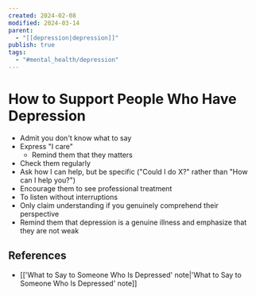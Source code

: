 ```yaml
---
created: 2024-02-08
modified: 2024-03-14
parent:
  - "[[depression|depression]]"
publish: true
tags:
  - "#mental_health/depression"
---
```


# How to Support People Who Have Depression
- Admit you don't know what to say
- Express "I care"
  - Remind them that they matters
- Check them regularly
- Ask how I can help, but be specific ("Could I do X?" rather than "How can I help you?")
- Encourage them to see professional treatment
- To listen without interruptions
- Only claim understanding if you genuinely comprehend their perspective
- Remind them that depression is a genuine illness and emphasize that they are not weak

## References
- [['What to Say to Someone Who Is Depressed' note|'What to Say to Someone Who Is Depressed' note]]